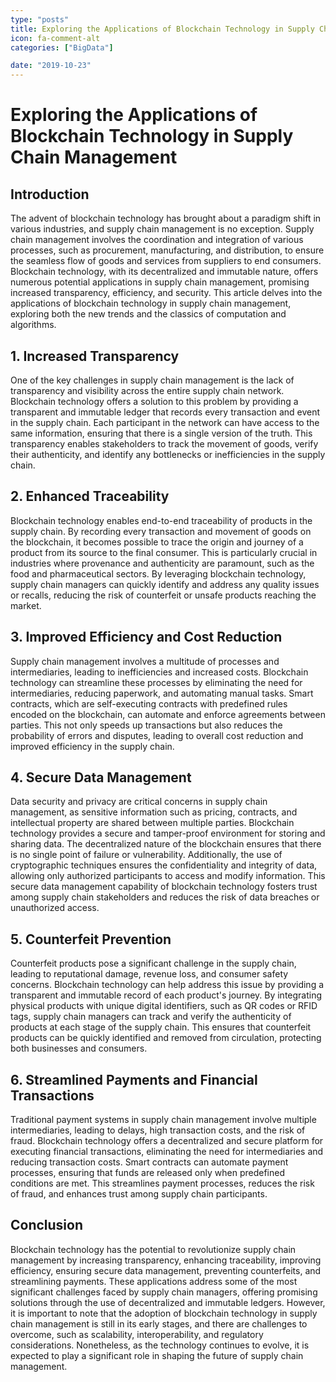 ```yaml
---
type: "posts"
title: Exploring the Applications of Blockchain Technology in Supply Chain Management
icon: fa-comment-alt
categories: ["BigData"]

date: "2019-10-23"
---
```




# Exploring the Applications of Blockchain Technology in Supply Chain Management

## Introduction

The advent of blockchain technology has brought about a paradigm shift in various industries, and supply chain management is no exception. Supply chain management involves the coordination and integration of various processes, such as procurement, manufacturing, and distribution, to ensure the seamless flow of goods and services from suppliers to end consumers. Blockchain technology, with its decentralized and immutable nature, offers numerous potential applications in supply chain management, promising increased transparency, efficiency, and security. This article delves into the applications of blockchain technology in supply chain management, exploring both the new trends and the classics of computation and algorithms.

## 1. Increased Transparency

One of the key challenges in supply chain management is the lack of transparency and visibility across the entire supply chain network. Blockchain technology offers a solution to this problem by providing a transparent and immutable ledger that records every transaction and event in the supply chain. Each participant in the network can have access to the same information, ensuring that there is a single version of the truth. This transparency enables stakeholders to track the movement of goods, verify their authenticity, and identify any bottlenecks or inefficiencies in the supply chain.

## 2. Enhanced Traceability

Blockchain technology enables end-to-end traceability of products in the supply chain. By recording every transaction and movement of goods on the blockchain, it becomes possible to trace the origin and journey of a product from its source to the final consumer. This is particularly crucial in industries where provenance and authenticity are paramount, such as the food and pharmaceutical sectors. By leveraging blockchain technology, supply chain managers can quickly identify and address any quality issues or recalls, reducing the risk of counterfeit or unsafe products reaching the market.

## 3. Improved Efficiency and Cost Reduction

Supply chain management involves a multitude of processes and intermediaries, leading to inefficiencies and increased costs. Blockchain technology can streamline these processes by eliminating the need for intermediaries, reducing paperwork, and automating manual tasks. Smart contracts, which are self-executing contracts with predefined rules encoded on the blockchain, can automate and enforce agreements between parties. This not only speeds up transactions but also reduces the probability of errors and disputes, leading to overall cost reduction and improved efficiency in the supply chain.

## 4. Secure Data Management

Data security and privacy are critical concerns in supply chain management, as sensitive information such as pricing, contracts, and intellectual property are shared between multiple parties. Blockchain technology provides a secure and tamper-proof environment for storing and sharing data. The decentralized nature of the blockchain ensures that there is no single point of failure or vulnerability. Additionally, the use of cryptographic techniques ensures the confidentiality and integrity of data, allowing only authorized participants to access and modify information. This secure data management capability of blockchain technology fosters trust among supply chain stakeholders and reduces the risk of data breaches or unauthorized access.

## 5. Counterfeit Prevention

Counterfeit products pose a significant challenge in the supply chain, leading to reputational damage, revenue loss, and consumer safety concerns. Blockchain technology can help address this issue by providing a transparent and immutable record of each product's journey. By integrating physical products with unique digital identifiers, such as QR codes or RFID tags, supply chain managers can track and verify the authenticity of products at each stage of the supply chain. This ensures that counterfeit products can be quickly identified and removed from circulation, protecting both businesses and consumers.

## 6. Streamlined Payments and Financial Transactions

Traditional payment systems in supply chain management involve multiple intermediaries, leading to delays, high transaction costs, and the risk of fraud. Blockchain technology offers a decentralized and secure platform for executing financial transactions, eliminating the need for intermediaries and reducing transaction costs. Smart contracts can automate payment processes, ensuring that funds are released only when predefined conditions are met. This streamlines payment processes, reduces the risk of fraud, and enhances trust among supply chain participants.

## Conclusion

Blockchain technology has the potential to revolutionize supply chain management by increasing transparency, enhancing traceability, improving efficiency, ensuring secure data management, preventing counterfeits, and streamlining payments. These applications address some of the most significant challenges faced by supply chain managers, offering promising solutions through the use of decentralized and immutable ledgers. However, it is important to note that the adoption of blockchain technology in supply chain management is still in its early stages, and there are challenges to overcome, such as scalability, interoperability, and regulatory considerations. Nonetheless, as the technology continues to evolve, it is expected to play a significant role in shaping the future of supply chain management.